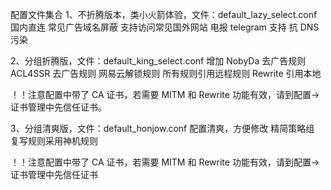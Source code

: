 配置文件集合
1、不折腾版本，类小火箭体验，文件：default_lazy_select.conf
国内直连
常见广告域名屏蔽
支持访问常见国外网站
电报 telegram 支持
抗 DNS 污染

2、分组折腾版，文件：default_king_select.conf
增加 NobyDa 去广告规则
ACL4SSR 去广告规则
网易云解锁规则
所有规则引用远程规则
Rewrite 引用本地

！！注意配置中带了 CA 证书，若需要 MITM 和 Rewrite 功能有效，请到配置->证书管理中先信任证书。

3、分组清爽版，文件：default_honjow.conf
配置清爽，方便修改
精简策略组
复写规则采用神机规则

！！注意配置中带了 CA 证书，若需要 MITM 和 Rewrite 功能有效，请到配置->证书管理中先信任证书
